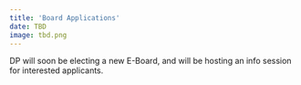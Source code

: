 ```yaml
---
title: 'Board Applications'
date: TBD
image: tbd.png
---
```


DP will soon be electing a new E-Board, and will be hosting an info session for interested applicants.

